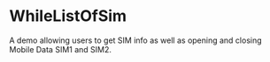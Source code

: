 # WhileListOfSim

A demo allowing users to get SIM info as well as opening and closing Mobile Data SIM1 and SIM2.
